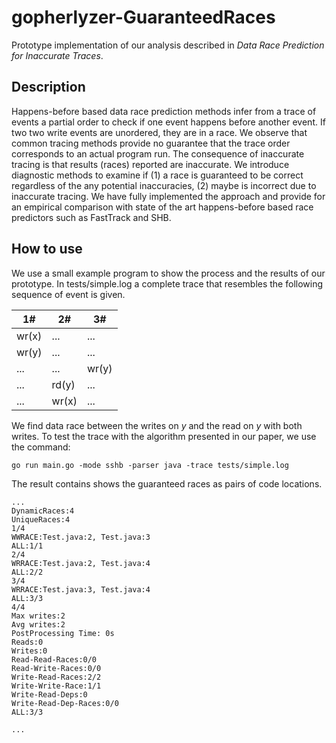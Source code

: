 # gopherlyzer-GuaranteedRaces

Prototype implementation of our analysis described in *Data Race Prediction for Inaccurate Traces*.

## Description

  Happens-before based data race prediction methods infer from a trace of events a partial order
  to check if one event happens before another event.
  If two two write events are unordered, they are in a race.
  We observe that common tracing methods provide no guarantee that the
  trace order corresponds to an actual program run.
  The consequence  of inaccurate tracing is that results (races) reported are inaccurate.
  We introduce diagnostic methods to examine
  if (1) a race is guaranteed to be correct regardless of the
  any potential inaccuracies, (2) maybe is incorrect due to inaccurate tracing.
  We have fully implemented the approach and provide for an empirical comparison
  with state of the art happens-before based race predictors such as FastTrack and SHB.

  ## How to use

We use a small example program to show the process and the results of our prototype. In tests/simple.log a complete trace that resembles the following sequence of event is given.

 1# |2# | 3#
 ------|-------|------
 wr(x) | ... | ...
 wr(y) | ... | ...
 ... | ... | wr(y)
 ... | rd(y) | ...
 ... | wr(x) | ...

 
 We find data race between the writes on *y* and the read on *y* with both writes. To test the trace with the algorithm presented in our paper, we use the command:

 ```
go run main.go -mode sshb -parser java -trace tests/simple.log
 ```

The result contains shows the guaranteed races as pairs of code locations.

 ```
...
DynamicRaces:4
UniqueRaces:4
1/4
WWRACE:Test.java:2, Test.java:3
ALL:1/1
2/4
WRRACE:Test.java:2, Test.java:4
ALL:2/2
3/4
WRRACE:Test.java:3, Test.java:4
ALL:3/3
4/4
Max writes:2
Avg writes:2
PostProcessing Time: 0s
Reads:0
Writes:0
Read-Read-Races:0/0
Read-Write-Races:0/0
Write-Read-Races:2/2
Write-Write-Race:1/1
Write-Read-Deps:0
Write-Read-Dep-Races:0/0
ALL:3/3

...
 ```